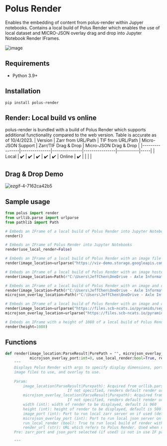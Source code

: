 # Polus Render

Enables the embedding of content from polus-render within Jupyer notebooks.
Contains a local build of Polus Render which enables the use of local dataset and MICRO-JSON overlay drag and drop
into Jupyter Notebook Render IFrames.

![image](https://github.com/jcaxle/polus-render/assets/145499292/2fcd525e-d97a-40fa-87f8-37981bd24be1)

## Requirements
* Python 3.9+

## Installation
```
pip install polus-render
```

## Render: Local build vs online
polus-render is bundled with a build of Polus Render which supports additional functionality compared to the web version. Table
is accurate as of 10/4/2023.
| Version           | Zarr from URL/Path | TIF from URL/Path   | Micro-JSON Support | Zarr/TIF Drag & Drop | Micro-JSON Drag & Drop | 
|----------------|---------------|---------------|----------------|-----------|-----|
| Local | :heavy_check_mark:  | :heavy_check_mark: | :heavy_check_mark: | :heavy_check_mark: | :heavy_check_mark:
| Online | :heavy_check_mark:  |  |  |  | 

## Drag & Drop Demo
![ezgif-4-7162ca42b5](https://github.com/jcaxle/polus-render/assets/145499292/7a59db1e-3128-4ee0-b9cc-ad1be7d3faee)


## Sample usage
``` Python
from polus import render
from urllib.parse import urlparse
from pathlib import Path

# Embeds an IFrame of a local build of Polus Render into Jupyter Notebooks
render()

# Embeds an IFrame of Polus Render into Jupyter Notebooks
render(use_local_render=False)

# Embeds an IFrame of a local build of Polus Render with an image file hosted at "https://viv-demo.storage.googleapis.com/LuCa-7color_Scan1/"
render(image_location=urlparse("https://viv-demo.storage.googleapis.com/LuCa-7color_Scan1/"))

# Embeds an IFrame of a local build of Polus Render with an image hosted locally at "C:\Users\JeffChen\OneDrive - Axle Informatics\Documents\zarr files\pyramid.zarr"
render(image_location=Path(r"C:\Users\JeffChen\OneDrive - Axle Informatics\Documents\zarr files\pyramid.zarr"))

# Embeds an IFrame of a local build of Polus Render with an image and overlay file that is hosted locally
render(image_location=Path(r"C:\Users\JeffChen\OneDrive - Axle Informatics\Documents\zarr files\pyramid.zarr"), \
microjson_overlay_location=Path(r"C:\Users\JeffChen\OneDrive - Axle Informatics\Documents\overlay files\x00_y01_c1_segmentations.json"))

# Embeds an IFrame of a local build of Polus Render with an image and overlay file that is hosted online
render(image_location=urlparse("https://files.scb-ncats.io/pyramids/segmentations/x00_y01_c1.ome.tif"), \
microjson_overlay_location=urlparse("https://files.scb-ncats.io/pyramids/segmentations/x00_y03_c1_segmentations.json"))

# Embeds an IFrame with a height of 1080 of a local build of Polus Render.
render(height=1080)
```

## Functions
``` Python
def render(image_location:ParseResult|PurePath = "", microjson_overlay_location:ParseResult|PurePath = "", width:int=960, height:int=500, image_port:int=0, \
           microjson_overlay_port:int=0, use_local_render:bool=True, render_url:str = "https://render.ci.ncats.io/")->None:
    """
    Displays Polus Render with args to specify display dimensions, port to serve,
    image files to use, and overlay to use.
    
    Param:
        image_location(ParseResult|Purepath): Acquired from urllib.parse.ParseResult or Path, renders url in render.
                            If not specified, renders default render url.
        microjson_overlay_location(ParseResult|Purepath): Acquired from urllib.parse.ParseResult or Path, renders url in render.
                            If not specified, renders default render url
        width (int): width of render to be displayed, default is 960
        height (int): height of render to be displayed, default is 500
        image_port (int): Port to run local zarr server on if used (default is 0 which is the 1st available port).
        microjson_overlay_port (int): Port to run local json server on if used (default is 0 which is the 1st available port).
        run_local_render (bool): True to run local build of render with 1st available port, False to use render_url (default is True)
        render_url (str): URL which refers to Polus Render. Used when run_local_render is False. (default is https://render.ci.ncats.io/)
    Pre: zarr_port and json_port selected (if used) is not in use IF path given is Purepath
        
    """
```
